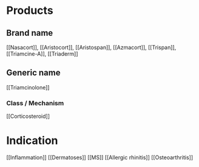 # Products

## Brand name
[[Nasacort]], [[Aristocort]], [[Aristospan]], [[Azmacort]], [[Trispan]], [[Triamcine-A]], [[Triaderm]]

## Generic name
[[Triamcinolone]]

### Class / Mechanism
[[Corticosteroid]]

# Indication
[[Inflammation]]
[[Dermatoses]]
[[MS]]
[[Allergic rhinitis]]
[[Osteoarthritis]]